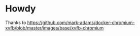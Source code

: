 # Howdy

Thanks to https://github.com/mark-adams/docker-chromium-xvfb/blob/master/images/base/xvfb-chromium
